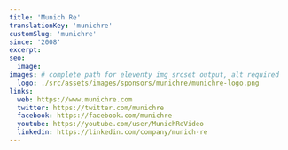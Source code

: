 ```yaml
---
title: 'Munich Re'
translationKey: 'munichre'
customSlug: 'munichre'
since: '2008'
excerpt:
seo:
  image:
images: # complete path for eleventy img srcset output, alt required
  logo: ./src/assets/images/sponsors/munichre/munichre-logo.png
links:
  web: https://www.munichre.com
  twitter: https://twitter.com/munichre
  facebook: https://facebook.com/munichre
  youtube: https://youtube.com/user/MunichReVideo
  linkedin: https://linkedin.com/company/munich-re
---
```

